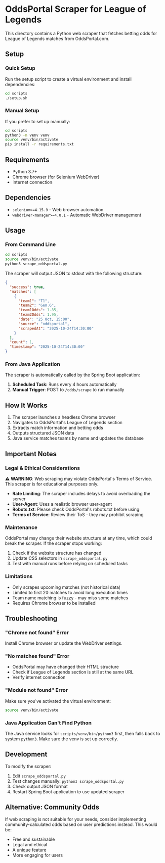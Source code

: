 # OddsPortal Scraper for League of Legends

This directory contains a Python web scraper that fetches betting odds for League of Legends matches from OddsPortal.com.

## Setup

### Quick Setup
Run the setup script to create a virtual environment and install dependencies:

```bash
cd scripts
./setup.sh
```

### Manual Setup
If you prefer to set up manually:

```bash
cd scripts
python3 -m venv venv
source venv/bin/activate
pip install -r requirements.txt
```

## Requirements

- Python 3.7+
- Chrome browser (for Selenium WebDriver)
- Internet connection

## Dependencies

- `selenium>=4.15.0` - Web browser automation
- `webdriver-manager>=4.0.1` - Automatic WebDriver management

## Usage

### From Command Line

```bash
cd scripts
source venv/bin/activate
python3 scrape_oddsportal.py
```

The scraper will output JSON to stdout with the following structure:

```json
{
  "success": true,
  "matches": [
    {
      "team1": "T1",
      "team2": "Gen.G",
      "team1Odds": 1.85,
      "team2Odds": 1.95,
      "date": "25 Oct, 15:00",
      "source": "oddsportal",
      "scrapedAt": "2025-10-24T14:30:00"
    }
  ],
  "count": 1,
  "timestamp": "2025-10-24T14:30:00"
}
```

### From Java Application

The scraper is automatically called by the Spring Boot application:

1. **Scheduled Task**: Runs every 4 hours automatically
2. **Manual Trigger**: POST to `/odds/scrape` to run manually

## How It Works

1. The scraper launches a headless Chrome browser
2. Navigates to OddsPortal's League of Legends section
3. Extracts match information and betting odds
4. Outputs structured JSON data
5. Java service matches teams by name and updates the database

## Important Notes

### Legal & Ethical Considerations

⚠️ **WARNING**: Web scraping may violate OddsPortal's Terms of Service. This scraper is for educational purposes only.

- **Rate Limiting**: The scraper includes delays to avoid overloading the server
- **User-Agent**: Uses a realistic browser user-agent
- **Robots.txt**: Please check OddsPortal's robots.txt before using
- **Terms of Service**: Review their ToS - they may prohibit scraping

### Maintenance

OddsPortal may change their website structure at any time, which could break the scraper. If the scraper stops working:

1. Check if the website structure has changed
2. Update CSS selectors in `scrape_oddsportal.py`
3. Test with manual runs before relying on scheduled tasks

### Limitations

- Only scrapes upcoming matches (not historical data)
- Limited to first 20 matches to avoid long execution times
- Team name matching is fuzzy - may miss some matches
- Requires Chrome browser to be installed

## Troubleshooting

### "Chrome not found" Error
Install Chrome browser or update the WebDriver settings.

### "No matches found" Error
- OddsPortal may have changed their HTML structure
- Check if League of Legends section is still at the same URL
- Verify internet connection

### "Module not found" Error
Make sure you've activated the virtual environment:
```bash
source venv/bin/activate
```

### Java Application Can't Find Python
The Java service looks for `scripts/venv/bin/python3` first, then falls back to system `python3`. Make sure the venv is set up correctly.

## Development

To modify the scraper:

1. Edit `scrape_oddsportal.py`
2. Test changes manually: `python3 scrape_oddsportal.py`
3. Check output JSON format
4. Restart Spring Boot application to use updated scraper

## Alternative: Community Odds

If web scraping is not suitable for your needs, consider implementing community-calculated odds based on user predictions instead. This would be:
- Free and sustainable
- Legal and ethical
- A unique feature
- More engaging for users
